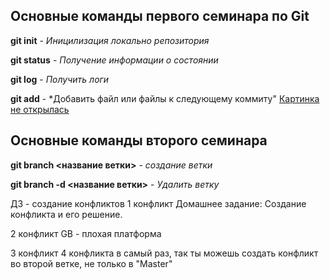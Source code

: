 ## Основные команды первого семинара по Git

**git init** - *Иницилизация локально репозитория*

**git status** - *Получение информации о состоянии*

**git log** - *Получить логи*

**git add** - *Добавить файл или файлы к следующему коммиту"
[Картинка не открылась](Картинка1.jpg)

## Основные команды второго семинара

**git branch <название ветки>** - *создание ветки*

**git branch -d <название ветки>** - *Удалить ветку*

ДЗ - создание конфликтов
1 конфликт
Домашнее задание:
Создание конфликта и его решение.

2 конфликт
GB - плохая платформа

3 конфликт 
4 конфликта в самый раз, так ты можешь создать конфликт во второй ветке, не только в "Master"
